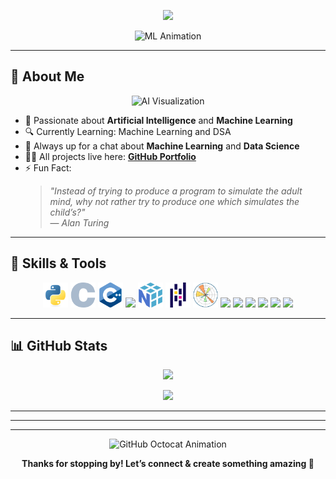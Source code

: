 <!-- Banner Typing Animation -->
<p align="center">
  <img src="https://readme-typing-svg.demolab.com?font=Fira+Code&weight=500&size=24&pause=1000&center=true&vCenter=true&width=600&lines=Hi+%F0%9F%91%8B%2C+I'm+Aditya+Gupta!;AI+%7C+ML+%7C+Data+Science+Enthusiast;Building+cool+things+with+code+%F0%9F%92%BB" />
</p>

<!-- Main Hero Animation -->
<p align="center">
  <img src="https://user-images.githubusercontent.com/74038190/212749447-bfb7e725-6987-49d9-ae85-2015e3e7cc41.gif" width="500" alt="ML Animation" />
</p>

---

## 🚀 About Me

<p align="center">
  <img src="https://media.giphy.com/media/3o7TKMt1VVNkHV2PaE/giphy.gif" width="220" alt="AI Visualization"/>
</p>

- 🎯 Passionate about **Artificial Intelligence** and **Machine Learning**  
- 🔍 Currently Learning: Machine Learning and DSA  
- 💬 Always up for a chat about **Machine Learning** and **Data Science**  
- 👨‍💻 All projects live here: [**GitHub Portfolio**](https://github.com/AdityaGupta-debug?tab=repositories)  
- ⚡ Fun Fact:  
  > *"Instead of trying to produce a program to simulate the adult mind, why not rather try to produce one which simulates the child’s?"*  
  > — *Alan Turing*

---

## 🧠 Skills & Tools

<p align="center">
  <img src="https://raw.githubusercontent.com/devicons/devicon/master/icons/python/python-original.svg" width="40" />
  <img src="https://raw.githubusercontent.com/devicons/devicon/master/icons/c/c-original.svg" width="40" />
  <img src="https://raw.githubusercontent.com/devicons/devicon/master/icons/cplusplus/cplusplus-original.svg" width="40" />
  <img src="https://upload.wikimedia.org/wikipedia/commons/0/05/Scikit_learn_logo_small.svg" width="40" />
  <img src="https://raw.githubusercontent.com/devicons/devicon/master/icons/numpy/numpy-original.svg" width="40" />
  <img src="https://raw.githubusercontent.com/devicons/devicon/master/icons/pandas/pandas-original.svg" width="40" />
  <img src="https://raw.githubusercontent.com/devicons/devicon/master/icons/matplotlib/matplotlib-original.svg" width="40" />
  <img src="https://seaborn.pydata.org/_images/logo-mark-lightbg.svg" width="40" />
  <img src="https://www.vectorlogo.zone/logos/sqlite/sqlite-icon.svg" width="40" />
  <img src="https://www.vectorlogo.zone/logos/git-scm/git-scm-icon.svg" width="40" />
  <img src="https://streamlit.io/images/brand/streamlit-mark-color.svg" width="40" />
  <img src="https://www.vectorlogo.zone/logos/tensorflow/tensorflow-icon.svg" width="40" />
  <img src="https://upload.wikimedia.org/wikipedia/commons/a/ae/Keras_logo.svg" width="40" />
</p>

---

## 📊 GitHub Stats

<p align="center">
  <img src="https://github-readme-stats.vercel.app/api?username=adityagupta-debug&show_icons=true&theme=tokyonight&hide_title=true" />
</p>

<p align="center">
  <img src="https://github-readme-stats.vercel.app/api/top-langs/?username=adityagupta-debug&layout=compact&theme=tokyonight" />
</p>

---






---

---

<p align="center">
  <img src="https://media.giphy.com/media/L8K62iTDkzGX6/giphy.gif" width="250" alt="GitHub Octocat Animation" />
</p>

<p align="center"><b>Thanks for stopping by! Let’s connect & create something amazing 🚀</b></p>
